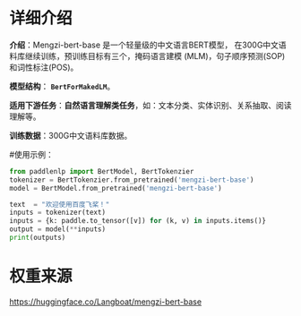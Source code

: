 # 详细介绍
**介绍**：Mengzi-bert-base 是一个轻量级的中文语言BERT模型，
在300G中文语料库继续训练，预训练目标有三个，掩码语言建模 (MLM)，句子顺序预测(SOP)
和词性标注(POS)。

**模型结构**： **`BertForMakedLM`**。

**适用下游任务**：**自然语言理解类任务**，如：文本分类、实体识别、关系抽取、阅读理解等。

**训练数据**：300G中文语料库数据。

#使用示例：
```python
from paddlenlp import BertModel, BertTokenzier
tokenizer = BertTokenzier.from_pretrained('mengzi-bert-base')
model = BertModel.from_pretrained('mengzi-bert-base')

text  = "欢迎使用百度飞桨！"
inputs = tokenizer(text)
inputs = {k: paddle.to_tensor([v]) for (k, v) in inputs.items()}
output = model(**inputs)
print(outputs)

```

# 权重来源
https://huggingface.co/Langboat/mengzi-bert-base
